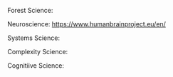 Forest Science:

Neuroscience:
https://www.humanbrainproject.eu/en/


Systems Science:

Complexity Science:

Cognitiive Science: 
